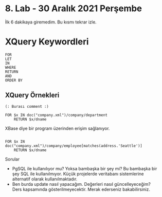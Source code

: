 # 8. Lab - 30 Aralık 2021 Perşembe

İlk 6 dakikaya giremedim. Bu kısmı tekrar izle.


# XQuery Keywordleri

```XQuery
FOR
LET
IN
WHERE
RETURN
AND
ORDER BY
```

## XQuery Örnekleri

```XQuery
(: Burası comment :)

FOR $x IN doc("company.xml")/company/department
    RETURN $x/dname
```

XBase diye bir program üzerinden erişim sağlanıyor.


```XQuery

FOR $x IN doc("company.xml")/company/employee[matches(address.'Seattle')]
    RETURN $x/dname
```



Sorular
* PgSQL ile kullanılıyor mu? Yoksa bambaşka bir şey mi?
Bu bambaşka bir şey SQL ile kullanılmıyor. Küçük projelerde veritabanı sistemlerine alternatif olarak kullanılmaktadır.
* Ben burda update nasıl yapacağım. Değerleri nasıl güncelleyeceğim?
Ders kapsamında gösterilmeyecektir. Merak ederseniz bakabilirsiniz.

